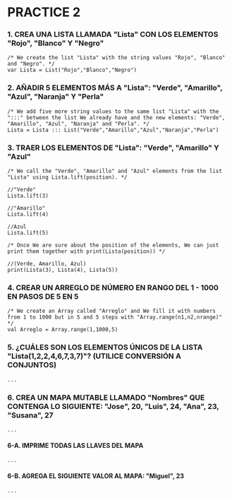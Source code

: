 # PRACTICE 2

### 1. CREA UNA LISTA LLAMADA "Lista" CON LOS ELEMENTOS "Rojo", "Blanco" Y "Negro"

	/* We create the list "Lista" with the string values "Rojo", "Blanco" and "Negro". */
	var Lista = List("Rojo","Blanco","Negro")

### 2. AÑADIR 5 ELEMENTOS MÁS A "Lista": "Verde", "Amarillo", "Azul", "Naranja" Y "Perla"

	/* We add five more string values to the same list "Lista" with the ":::" between the list We already have and the new elements: "Verde", "Amarillo", "Azul", "Naranja" and "Perla". */
	Lista = Lista ::: List("Verde","Amarillo","Azul","Naranja","Perla")

### 3. TRAER LOS ELEMENTOS DE "Lista": "Verde", "Amarillo" Y "Azul"

	/* We call the "Verde", "Amarillo" and "Azul" elements from the list "Lista" using Lista.lift(position). */
	
	//"Verde"
	Lista.lift(3)
	
	//"Amarillo"
	Lista.lift(4)
	
	//Azul
	Lista.lift(5)
	
	/* Once We are sure about the position of the elements, We can just print them together with print(Lista(position)) */
	
	//(Verde, Amarillo, Azul)
	print(Lista(3), Lista(4), Lista(5))

### 4. CREAR UN ARREGLO DE NÚMERO EN RANGO DEL 1 - 1000 EN PASOS DE 5 EN 5

	/* We create an Array called "Arreglo" and We fill it with numbers from 1 to 1000 but in 5 and 5 steps with "Array.range(n1,n2,nrange)" */
	val Arreglo = Array.range(1,1000,5)

### 5. ¿CUÁLES SON LOS ELEMENTOS ÚNICOS DE LA LISTA "Lista(1,2,2,4,6,7,3,7)"? (UTILICE CONVERSIÓN A CONJUNTOS)

	...

### 6. CREA UN MAPA MUTABLE LLAMADO "Nombres" QUE CONTENGA LO SIGUIENTE: "Jose", 20, "Luis", 24, "Ana", 23, "Susana", 27

	...

#### 6-A. IMPRIME TODAS LAS LLAVES DEL MAPA

	...

#### 6-B. AGREGA EL SIGUIENTE VALOR AL MAPA: "Miguel", 23

	...
